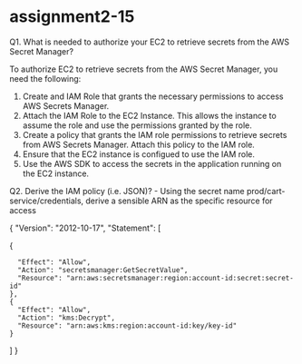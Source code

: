 # assignment2-15

Q1. What is needed to authorize your EC2 to retrieve secrets from the AWS Secret Manager?

To authorize EC2 to retrieve secrets from the AWS Secret Manager, you need the following:
1. Create and IAM Role that grants the necessary permissions to access AWS Secrets Manager.
2. Attach the IAM Role to the EC2 Instance. This allows the instance to assume the role and use the permissions granted by the role.
3. Create a policy that grants the IAM role permissions to retrieve secrets from AWS Secrets Manager. Attach this policy to the IAM role.
4. Ensure that the EC2 instance is configued to use the IAM role.
5. Use the AWS SDK to access the secrets in the application running on the EC2 instance.

Q2. Derive the IAM policy (i.e. JSON)?
    - Using the secret name prod/cart-service/credentials, derive a sensible ARN as the specific resource for access

{
  "Version": "2012-10-17",
  "Statement": [
  
  {
  
      "Effect": "Allow",
      "Action": "secretsmanager:GetSecretValue",
      "Resource": "arn:aws:secretsmanager:region:account-id:secret:secret-id"
    },
    {
      "Effect": "Allow",
      "Action": "kms:Decrypt",
      "Resource": "arn:aws:kms:region:account-id:key/key-id"
    }
  ]
}
